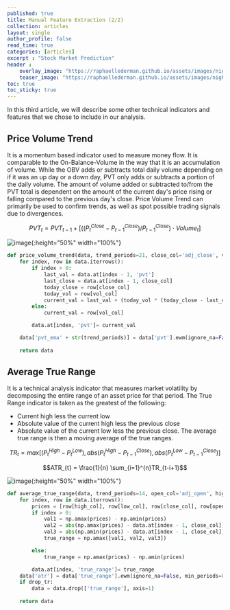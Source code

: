 ```yaml
---
published: true
title: Manual Feature Extraction (2/2)
collection: articles
layout: single
author_profile: false
read_time: true
categories: [articles]
excerpt : "Stock Market Prediction"
header :
    overlay_image: "https://raphaellederman.github.io/assets/images/night.jpg"
    teaser_image: "https://raphaellederman.github.io/assets/images/night.jpg"
toc: true
toc_sticky: true
---
```


In this third article, we will describe some other technical indicators and features that we chose to include in our analysis.

<script type="text/javascript" async
    src="https://cdn.mathjax.org/mathjax/latest/MathJax.js?config=TeX-MML-AM_CHTML">
</script>

## Price Volume Trend

It is a momentum based indicator used to measure money flow. It is comparable to the On-Balance-Volume in the way that it is an accumulation of volume. While the OBV adds or subtracts total daily volume depending on if it was an up day or a down day, PVT only adds or subtracts a portion of the daily volume. The amount of volume added or subtracted to/from the PVT total is dependent on the amount of the current day's price rising or falling compared to the previous day's close. Price Volume Trend can primarily be used to confirm trends, as well as spot possible trading signals due to divergences.

$$PVT_{t} = PVT_{t-1} + [((P_{t}^{Close} - P_{t-1}^{Close}) / P_{t-1}^{Close}) \cdot Volume_{t}]$$

![image](https://raphaellederman.github.io/assets/images/pvt.png){:height="50%" width="100%"}

```python
def price_volume_trend(data, trend_periods=21, close_col='adj_close', vol_col='adj_volume'):
    for index, row in data.iterrows():
        if index > 0:
            last_val = data.at[index - 1, 'pvt']
            last_close = data.at[index - 1, close_col]
            today_close = row[close_col]
            today_vol = row[vol_col]
            current_val = last_val + (today_vol * (today_close - last_close) / last_close)
        else:
            current_val = row[vol_col]

        data.at[index, 'pvt']= current_val

    data['pvt_ema' + str(trend_periods)] = data['pvt'].ewm(ignore_na=False, min_periods=0, com=trend_periods, adjust=True).mean()
        
    return data
```


## Average True Range

It is a technical analysis indicator that measures market volatility by decomposing the entire range of an asset price for that period. The True Range indicator is taken as the greatest of the following: 
* Current high less the current low
* Absolute value of the current high less the previous close
* Absolute value of the current low less the previous close.
The average true range is then a moving average of the true ranges.

$$TR_{t} = max[(P_{t}^{High} - P_{t}^{Low}), abs(P_{t}^{High} - P_{t-1}^{Close}), abs(P_{t}^{Low} - P_{t-1}^{Close})]$$

$$ATR_{t} = \frac{1}{n} \sum_{i=1}^{n}TR_{t-i+1}$$

![image](https://raphaellederman.github.io/assets/images/atr.png){:height="50%" width="100%"}

```python
def average_true_range(data, trend_periods=14, open_col='adj_open', high_col='adj_high', low_col='adj_low', close_col='adj_close', drop_tr = True):
    for index, row in data.iterrows():
        prices = [row[high_col], row[low_col], row[close_col], row[open_col]]
        if index > 0:
            val1 = np.amax(prices) - np.amin(prices)
            val2 = abs(np.amax(prices) - data.at[index - 1, close_col])
            val3 = abs(np.amin(prices) - data.at[index - 1, close_col])
            true_range = np.amax([val1, val2, val3])

        else:
            true_range = np.amax(prices) - np.amin(prices)

        data.at[index, 'true_range']= true_range
    data['atr'] = data['true_range'].ewm(ignore_na=False, min_periods=0, com=trend_periods, adjust=True).mean()
    if drop_tr:
        data = data.drop(['true_range'], axis=1)
        
    return data
```

